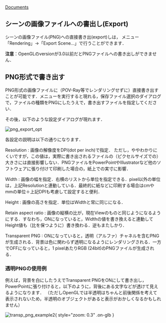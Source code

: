 [Documents](../../Documents)
## シーンの画像ファイルへの書出し(Export)
シーンの画像ファイル(PNG)への直接書き出(export)しは，
メニュー「Rendering」→「Export Scene...」で行うことができます．

**注意**：OpenGLのversionが3.0以前だとPNGファイルへの書き出しができません．

## PNG形式で書き出す
PNG形式の画像ファイルに（POV-Ray等でレンダリングせずに）直接書き出すことが可能です．メニューを実行すると現れる，保存ファイル選択のダイアログで，ファイルの種類をPNGにしたうえで，書き出すファイルを指定してください．

その後，以下のような設定ダイアログが現れます．

![png_export_opt](../../assets/images/cuemol2/ImageExport/png_export_opt.png)

各設定の説明は以下の通りになります．

Resolution
:   画像の解像度をDPI(dot per inch)で指定．
ただし，ややわかりにくいですが，この値は，実際に書き出されるファイルの（ピクセルサイズでの）大きさには直接影響しない．PNGファイルをPowerPointやIllustratorなど他のソフトウェアに張り付けて印刷した場合の，紙上での実寸に影響．

Width
:   画像の幅を指定．右横のリストから単位を指定できる．pixel以外の単位は，上記Resolutionと連動している．最終的に紙などに印刷する場合はcmやmmの単位＋上記DPIも考慮して設定すると便利．

Height
:   画像の高さを指定．単位はWidthと常に同じになる．

Retain aspect ratio
:   画像の縦横の比が，現在Viewのものと同じようになるようにする．すなわち，ONになっていると，Widthの値を書き換えると連動してHeight値も（比を保つように）書き換わる．逆もまたしかり．

Transparent PNG
:   ONになっていると，透明（アルファ）チャネルを含むPNGが生成される．背景は色に関わらず透明になるようにレンダリングされる．一方でOFFになっていると，1 pixelあたりRGB (24bit)のPNGファイルが生成される．

### 透明PNGの使用例
例えば，背景を白にしたうえでTransparent PNGをONにして書き出し，PowerPointに張り付けると，以下のように，背後にある文字などが透けて見えるようになります．
（ただしOpenGLでは半透明はちゃんと前後関係を考えて表示されないため，半透明のオブジェクトがあると表示がおかしくなるかもしれません）

![transp_png_example2](../../assets/images/cuemol2/ImageExport/transp_png_example2.png){ style="zoom: 0.3" .on-glb }
